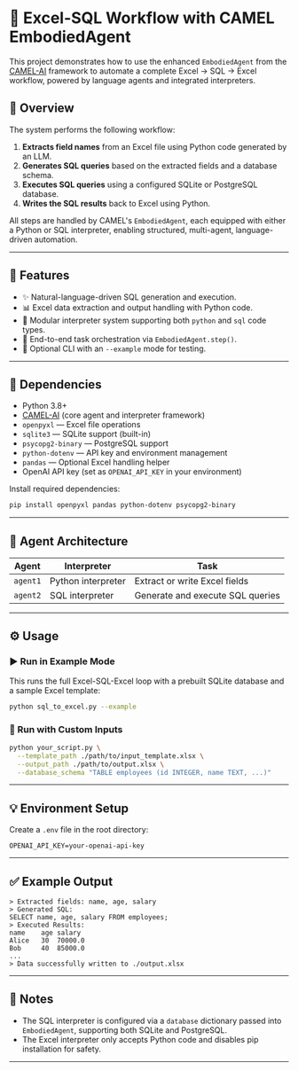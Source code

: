 
# 🧠 Excel-SQL Workflow with CAMEL EmbodiedAgent

This project demonstrates how to use the enhanced `EmbodiedAgent` from the [CAMEL-AI](https://github.com/camel-ai/camel) framework to automate a complete Excel → SQL → Excel workflow, powered by language agents and integrated interpreters.

## 📌 Overview

The system performs the following workflow:

1. **Extracts field names** from an Excel file using Python code generated by an LLM.
2. **Generates SQL queries** based on the extracted fields and a database schema.
3. **Executes SQL queries** using a configured SQLite or PostgreSQL database.
4. **Writes the SQL results** back to Excel using Python.

All steps are handled by CAMEL's `EmbodiedAgent`, each equipped with either a Python or SQL interpreter, enabling structured, multi-agent, language-driven automation.

---

## 🚀 Features

- ✨ Natural-language-driven SQL generation and execution.
- 📊 Excel data extraction and output handling with Python code.
- 🧩 Modular interpreter system supporting both `python` and `sql` code types.
- 💬 End-to-end task orchestration via `EmbodiedAgent.step()`.
- 🧪 Optional CLI with an `--example` mode for testing.

---

## 🧱 Dependencies

- Python 3.8+
- [CAMEL-AI](https://github.com/camel-ai/camel) (core agent and interpreter framework)
- `openpyxl` — Excel file operations
- `sqlite3` — SQLite support (built-in)
- `psycopg2-binary` — PostgreSQL support
- `python-dotenv` — API key and environment management
- `pandas` — Optional Excel handling helper
- OpenAI API key (set as `OPENAI_API_KEY` in your environment)

Install required dependencies:

```bash
pip install openpyxl pandas python-dotenv psycopg2-binary
````

---

## 🧠 Agent Architecture

| Agent    | Interpreter        | Task                             |
| -------- | ------------------ | -------------------------------- |
| `agent1` | Python interpreter | Extract or write Excel fields    |
| `agent2` | SQL interpreter    | Generate and execute SQL queries |




---

## ⚙️ Usage

### ▶️ Run in Example Mode

This runs the full Excel-SQL-Excel loop with a prebuilt SQLite database and a sample Excel template:

```bash
python sql_to_excel.py --example
```

### 🧪 Run with Custom Inputs

```bash
python your_script.py \
  --template_path ./path/to/input_template.xlsx \
  --output_path ./path/to/output.xlsx \
  --database_schema "TABLE employees (id INTEGER, name TEXT, ...)"
```

---

## 💡 Environment Setup

Create a `.env` file in the root directory:

```
OPENAI_API_KEY=your-openai-api-key
```

---

## ✅ Example Output

```text
> Extracted fields: name, age, salary
> Generated SQL:
SELECT name, age, salary FROM employees;
> Executed Results:
name	age	salary
Alice	30	70000.0
Bob	    40	85000.0
...
> Data successfully written to ./output.xlsx
```

---

## 📌 Notes

* The SQL interpreter is configured via a `database` dictionary passed into `EmbodiedAgent`, supporting both SQLite and PostgreSQL.
* The Excel interpreter only accepts Python code and disables pip installation for safety.

---

